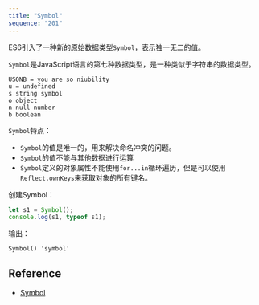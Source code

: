 ```yaml
---
title: "Symbol"
sequence: "201"
---
```


ES6引入了一种新的原始数据类型`Symbol`，表示独一无二的值。

`Symbol`是JavaScript语言的第七种数据类型，是一种类似于字符串的数据类型。

```text
USONB = you are so niubility
u = undefined
s string symbol
o object
n null number
b boolean
```

`Symbol`特点：

- `Symbol`的值是唯一的，用来解决命名冲突的问题。
- `Symbol`的值不能与其他数据进行运算
- `Symbol`定义的对象属性不能使用`for...in`循环遍历，但是可以使用`Reflect.ownKeys`来获取对象的所有键名。

创建Symbol：

```javascript
let s1 = Symbol();
console.log(s1, typeof s1);
```

输出：

```text
Symbol() 'symbol'
```

## Reference

- [Symbol](https://developer.mozilla.org/en-US/docs/Web/JavaScript/Reference/Global_Objects/Symbol)
